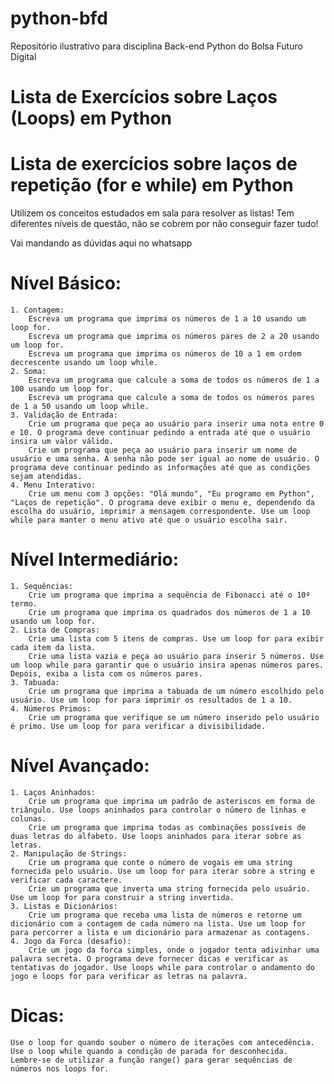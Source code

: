 # python-bfd
Repositório ilustrativo para disciplina Back-end Python do Bolsa Futuro Digital

# Lista de Exercícios sobre Laços (Loops) em Python
# Lista de exercícios sobre laços de repetição (for e while) em Python

Utilizem os conceitos estudados em sala para resolver as listas! Tem diferentes níveis de questão, não se cobrem por não conseguir fazer tudo!

Vai mandando as dúvidas aqui no whatsapp 

# Nível Básico:

    1. Contagem:
        Escreva um programa que imprima os números de 1 a 10 usando um loop for.
        Escreva um programa que imprima os números pares de 2 a 20 usando um loop for.
        Escreva um programa que imprima os números de 10 a 1 em ordem decrescente usando um loop while. 
    2. Soma:
        Escreva um programa que calcule a soma de todos os números de 1 a 100 usando um loop for.
        Escreva um programa que calcule a soma de todos os números pares de 1 a 50 usando um loop while. 
    3. Validação de Entrada:
        Crie um programa que peça ao usuário para inserir uma nota entre 0 e 10. O programa deve continuar pedindo a entrada até que o usuário insira um valor válido.
        Crie um programa que peça ao usuário para inserir um nome de usuário e uma senha. A senha não pode ser igual ao nome de usuário. O programa deve continuar pedindo as informações até que as condições sejam atendidas. 
    4. Menu Interativo:
        Crie um menu com 3 opções: "Olá mundo", "Eu programo em Python", "Laços de repetição". O programa deve exibir o menu e, dependendo da escolha do usuário, imprimir a mensagem correspondente. Use um loop while para manter o menu ativo até que o usuário escolha sair. 

# Nível Intermediário:

    1. Sequências:
        Crie um programa que imprima a sequência de Fibonacci até o 10º termo.
        Crie um programa que imprima os quadrados dos números de 1 a 10 usando um loop for. 
    2. Lista de Compras:
        Crie uma lista com 5 itens de compras. Use um loop for para exibir cada item da lista.
        Crie uma lista vazia e peça ao usuário para inserir 5 números. Use um loop while para garantir que o usuário insira apenas números pares. Depois, exiba a lista com os números pares. 
    3. Tabuada:
        Crie um programa que imprima a tabuada de um número escolhido pelo usuário. Use um loop for para imprimir os resultados de 1 a 10. 
    4. Números Primos:
        Crie um programa que verifique se um número inserido pelo usuário é primo. Use um loop for para verificar a divisibilidade. 

# Nível Avançado:

    1. Laços Aninhados:
        Crie um programa que imprima um padrão de asteriscos em forma de triângulo. Use loops aninhados para controlar o número de linhas e colunas.
        Crie um programa que imprima todas as combinações possíveis de duas letras do alfabeto. Use loops aninhados para iterar sobre as letras. 
    2. Manipulação de Strings:
        Crie um programa que conte o número de vogais em uma string fornecida pelo usuário. Use um loop for para iterar sobre a string e verificar cada caractere.
        Crie um programa que inverta uma string fornecida pelo usuário. Use um loop for para construir a string invertida. 
    3. Listas e Dicionários:
        Crie um programa que receba uma lista de números e retorne um dicionário com a contagem de cada número na lista. Use um loop for para percorrer a lista e um dicionário para armazenar as contagens. 
    4. Jogo da Forca (desafio):
        Crie um jogo da forca simples, onde o jogador tenta adivinhar uma palavra secreta. O programa deve fornecer dicas e verificar as tentativas do jogador. Use loops while para controlar o andamento do jogo e loops for para verificar as letras na palavra. 

# Dicas:

    Use o loop for quando souber o número de iterações com antecedência.
    Use o loop while quando a condição de parada for desconhecida.
    Lembre-se de utilizar a função range() para gerar sequências de números nos loops for.